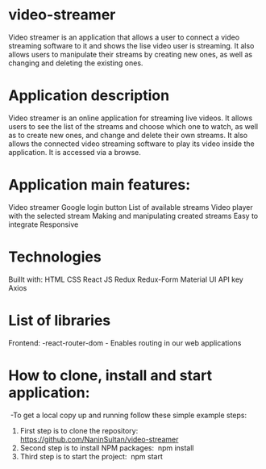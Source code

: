 # video-streamer

Video streamer is an application that allows a user to connect a video streaming software to it and shows the lise video user is streaming. It also allows users to manipulate their streams by creating new ones, as well as changing and deleting the existing ones. 

# Application description

Video streamer is an online application for streaming live videos. 
It allows users to see the list of the streams and choose which one to watch, as well as to create new ones, and change and delete their own streams.
It also allows the connected video streaming software to play its video inside the application.
It is accessed via a browse.

# Application main features:

Video streamer
Google login button
List of available streams
Video player with the selected stream
Making and manipulating created streams
Easy to integrate
Responsive

# Technologies

Buillt with:
HTML
CSS
React JS
Redux
Redux-Form
Material UI
API key
Axios

# List of libraries

Frontend:
-react-router-dom - Enables routing in our web applications

# How to clone, install and start application:
​
-To get a local copy up and running follow these simple example steps:
​
1. First step is to clone the repository:
​
https://github.com/NaninSultan/video-streamer
​
2. Second step is to install NPM packages:
​
npm install
​
3. Third step is to start the project:
​
npm start
